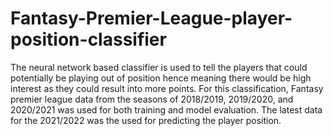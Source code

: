 # Fantasy-Premier-League-player-position-classifier
The neural network based classifier is used to tell the players that could potentially be playing out of position hence meaning there would be high interest as they could result into more points.
For this classification, Fantasy premier league data from the seasons of 2018/2019, 2019/2020, and 2020/2021 was used for both training and model evaluation.
The latest data for the 2021/2022 was the used for predicting the player position.
